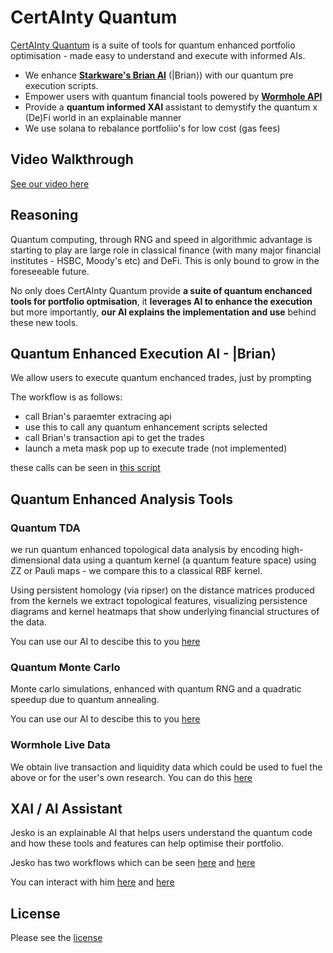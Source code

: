 # CertAInty Quantum

[CertAInty Quantum](https://supremacy.thomasbale.com/) is a suite of tools for quantum enhanced portfolio optimisation - made easy to understand and execute with informed AIs.

- We enhance [**Starkware's Brian AI**](tbc) (|Brian⟩) with our quantum pre execution scripts.
- Empower users with quantum financial tools powered by [**Wormhole API**](/code/frontend/quantum-portfolio-optimisation/app/analysis/page.tsx)
- Provide a **quantum informed XAI** assistant to demystify the quantum x (De)Fi world in an explainable manner
- We use solana to rebalance portfoliio's for low cost (gas fees)

## Video Walkthrough

[See our video here](https://drive.google.com/file/d/1rJswaWRV4ZFv3y5omEYdseYWrqywxxYq/view?usp=share_link)

## Reasoning

Quantum computing, through RNG and speed in algorithmic advantage is starting to play are large role in classical finance (with many major financial institutes - HSBC, Moody's etc) and DeFi. This is only bound to grow in the foreseeable future.

No only does CertAInty Quantum provide **a suite of quantum enchanced tools for portfolio optmisation**, it **leverages AI to enhance the execution** but more importantly, **our AI explains the implementation and use** behind these new tools.

## Quantum Enhanced Execution AI - |Brian⟩

We allow users to execute quantum enchanced trades, just by prompting

The workflow is as follows:
- call Brian's paraemter extracing api
- use this to call any quantum enhancement scripts selected
- call Brian's transaction api to get the trades
- launch a meta mask pop up to execute trade (not implemented)

these calls can be seen in [this script](https://github.com/TumCucTom/Quantum-AI-DeFi-Portfolio-Optimisation/blob/main/code/frontend/quantum-portfolio-optimisation/app/api/execute/route.ts)

## Quantum Enhanced Analysis Tools

### Quantum TDA

we run quantum enhanced topological data analysis by encoding high-dimensional data using a quantum kernel (a quantum feature space) using ZZ or Pauli maps - we compare this to a classical RBF kernel.

Using persistent homology (via ripser) on the distance matrices produced from the kernels we extract topological features, visualizing persistence diagrams and kernel heatmaps that show underlying financial structures of the data.

You can use our AI to descibe this to you [here](https://certainty-quantum.thomasbale.com/snippet)

### Quantum Monte Carlo

Monte carlo simulations, enhanced with quantum RNG and a quadratic speedup due to quantum annealing.

You can use our AI to descibe this to you [here](https://certainty-quantum.thomasbale.com/snippet)

### Wormhole Live Data

We obtain live transaction and liquidity data which could be used to fuel the above or for the user's own research. You can do this [here](https://certainty-quantum.thomasbale.com/analysis)

## XAI / AI Assistant

Jesko is an explainable AI that helps users understand the quantum code and how these tools and features can help optimise their portfolio.

Jesko has two workflows which can be seen [here](https://github.com/TumCucTom/Quantum-AI-DeFi-Portfolio-Optimisation/blob/main/code/frontend/quantum-portfolio-optimisation/app/api/jesko-main/route.ts) and [here](https://github.com/TumCucTom/Quantum-AI-DeFi-Portfolio-Optimisation/blob/main/code/frontend/quantum-portfolio-optimisation/app/api/jesko-code/route.ts)

You can interact with him [here](https://certainty-quantum.thomasbale.com/snippet) and [here](https://certainty-quantum.thomasbale.com/assistant)

## License

Please see the [license](LICENSE)

